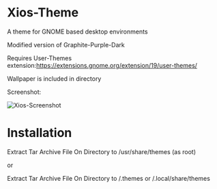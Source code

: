 # Xios-Theme
A theme for GNOME based desktop environments

Modified version of Graphite-Purple-Dark

Requires User-Themes extension:https://extensions.gnome.org/extension/19/user-themes/

Wallpaper is included in directory

Screenshot:

![Xios-Screenshot](https://user-images.githubusercontent.com/88061514/211226320-f925abf8-b7f3-4b0b-8e7d-78820b6ab051.png)

# Installation
 Extract Tar Archive File On Directory to /usr/share/themes (as root)
 
 or
 
 Extract Tar Archive File On Directory to /.themes or /.local/share/themes
